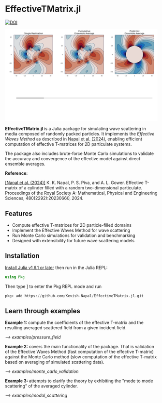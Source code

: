 # EffectiveTMatrix.jl

[![DOI](https://zenodo.org/badge/DOI/10.5281/zenodo.10529120.svg)](https://doi.org/10.5281/zenodo.10529120)

<p align="center">
  <img src="animation1.gif" width="900" />
</p>

**EffectiveTMatrix.jl** is a Julia package for simulating wave scattering in media composed of randomly packed particles. It implements the *Effective Waves Method* as described in [Napal et al. (2024)](https://royalsocietypublishing.org/doi/full/10.1098/rspa.2023.0660), enabling efficient computation of effective T-matrices for 2D particulate systems.

The package also includes brute-force Monte Carlo simulations to validate the accuracy and convergence of the effective model against direct ensemble averages.

**Reference:**

[[Napal et al. (2024)]](https://royalsocietypublishing.org/doi/full/10.1098/rspa.2023.0660)  K. K. Napal, P. S. Piva, and A. L. Gower. Effective T-matrix of a cylinder filled with a random two-dimensional particulate. Proceedings of the Royal Society A: Mathematical, Physical and Engineering Sciences, 480(2292):20230660, 2024.

## Features

- Compute effective T-matrices for 2D particle-filled domains
- Implement the Effective Waves Method for wave scattering
- Run Monte Carlo simulations for validation and benchmarking
- Designed with extensibility for future wave scattering models


## Installation

[Install Julia v1.6.1 or later](https://julialang.org/downloads/) then run in the Julia REPL:

```julia
using Pkg
```

Then type ] to enter the Pkg REPL mode and run
```julia
pkg> add https://github.com/Kevish-Napal/EffectiveTMatrix.jl.git
```

## Learn through examples

**Example 1:** compute the coefficients of the effective T-matrix and the resulting averaged scattered field from a given incident field.

*--> examples/pressure_field* 

**Example 2:** covers the main functionality of the package. That is validation of the Effective Waves Method (fast computation of the effective T-matrix) against the Monte Carlo method (slow computation of the effective T-matrix based on averaging of simulated scattering data).

*--> examples/monte_carlo_validation*

**Example 3:** attempts to clarify the theory by exhibiting the "mode to mode scattering" of the averaged cylinder.

*--> examples/modal_scattering*

